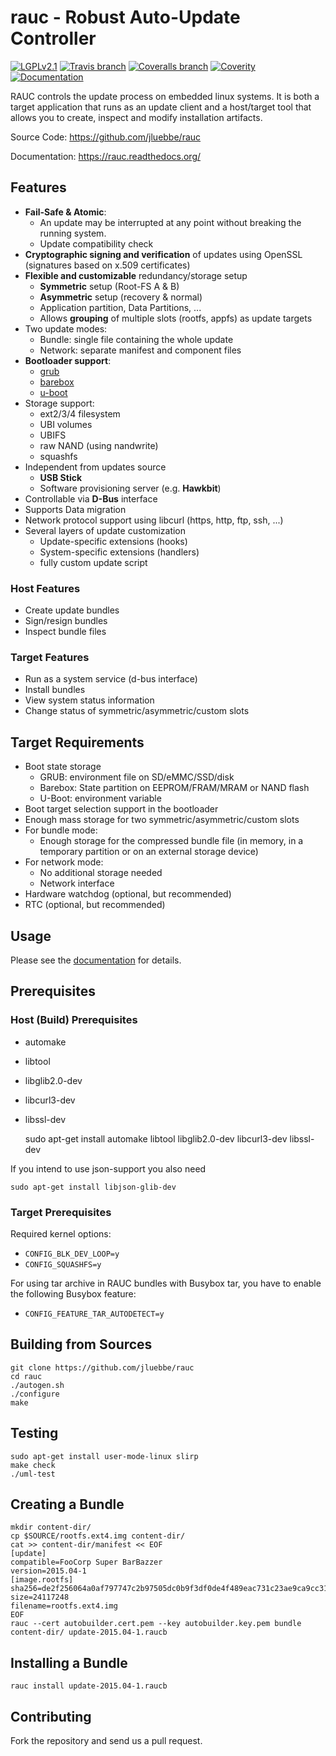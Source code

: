 # rauc - Robust Auto-Update Controller

[![LGPLv2.1](https://img.shields.io/badge/license-LGPLv2.1-blue.svg)](https://raw.githubusercontent.com/jluebbe/rauc/master/COPYING)
[![Travis branch](https://img.shields.io/travis/jluebbe/rauc/master.svg)](https://travis-ci.org/jluebbe/rauc)
[![Coveralls branch](https://img.shields.io/coveralls/jluebbe/rauc/master.svg)](https://coveralls.io/r/jluebbe/rauc)
[![Coverity](https://img.shields.io/coverity/scan/5085.svg)](https://scan.coverity.com/projects/5085)
[![Documentation](https://readthedocs.org/projects/rauc/badge/?version=latest)](http://rauc.readthedocs.org/en/latest/?badge=latest)

RAUC controls the update process on embedded linux systems. It is both a target
application that runs as an update client and a host/target tool
that allows you to create, inspect and modify installation artifacts.

Source Code: https://github.com/jluebbe/rauc

Documentation: https://rauc.readthedocs.org/

## Features

* **Fail-Safe & Atomic**:
  * An update may be interrupted at any point without breaking the running
    system.
  * Update compatibility check
* **Cryptographic signing and verification** of updates using OpenSSL (signatures
  based on x.509 certificates)
* **Flexible and customizable** redundancy/storage setup
  * **Symmetric** setup (Root-FS A & B)
  * **Asymmetric** setup (recovery & normal)
  * Application partition, Data Partitions, ...
  * Allows **grouping** of multiple slots (rootfs, appfs) as update targets
* Two update modes:
  * Bundle: single file containing the whole update
  * Network: separate manifest and component files
* **Bootloader support**:
  * [grub](https://www.gnu.org/software/grub/)
  * [barebox](http://barebox.org/)
  * [u-boot](http://www.denx.de/wiki/U-Boot)
* Storage support:
  * ext2/3/4 filesystem
  * UBI volumes
  * UBIFS
  * raw NAND (using nandwrite)
  * squashfs
* Independent from updates source
  * **USB Stick**
  * Software provisioning server (e.g. **Hawkbit**)
* Controllable via **D-Bus** interface
* Supports Data migration
* Network protocol support using libcurl (https, http, ftp, ssh, ...)
* Several layers of update customization
  * Update-specific extensions (hooks)
  * System-specific extensions (handlers)
  * fully custom update script

### Host Features
* Create update bundles
* Sign/resign bundles
* Inspect bundle files

### Target Features
* Run as a system service (d-bus interface)
* Install bundles
* View system status information
* Change status of symmetric/asymmetric/custom slots


## Target Requirements

* Boot state storage
  * GRUB: environment file on SD/eMMC/SSD/disk
  * Barebox: State partition on EEPROM/FRAM/MRAM or NAND flash
  * U-Boot: environment variable
* Boot target selection support in the bootloader
* Enough mass storage for two symmetric/asymmetric/custom slots
* For bundle mode:
  * Enough storage for the compressed bundle file (in memory, in a temporary
    partition or on an external storage device)
* For network mode:
  * No additional storage needed
  * Network interface
* Hardware watchdog (optional, but recommended)
* RTC (optional, but recommended)

## Usage

Please see the [documentation](https://rauc.readthedocs.org/) for details.

## Prerequisites

### Host (Build) Prerequisites

* automake
* libtool
* libglib2.0-dev
* libcurl3-dev
* libssl-dev

    sudo apt-get install automake libtool libglib2.0-dev libcurl3-dev libssl-dev 

If you intend to use json-support you also need

    sudo apt-get install libjson-glib-dev

### Target Prerequisites

Required kernel options:

  * `CONFIG_BLK_DEV_LOOP=y`
  * `CONFIG_SQUASHFS=y`

For using tar archive in RAUC bundles with Busybox tar, you have to enable the
following Busybox feature:

  * `CONFIG_FEATURE_TAR_AUTODETECT=y`

## Building from Sources

    git clone https://github.com/jluebbe/rauc
    cd rauc
    ./autogen.sh
    ./configure
    make

## Testing

    sudo apt-get install user-mode-linux slirp
    make check
    ./uml-test

## Creating a Bundle

    mkdir content-dir/
    cp $SOURCE/rootfs.ext4.img content-dir/
    cat >> content-dir/manifest << EOF
    [update]
    compatible=FooCorp Super BarBazzer
    version=2015.04-1
    [image.rootfs]
    sha256=de2f256064a0af797747c2b97505dc0b9f3df0de4f489eac731c23ae9ca9cc31
    size=24117248
    filename=rootfs.ext4.img
    EOF
    rauc --cert autobuilder.cert.pem --key autobuilder.key.pem bundle content-dir/ update-2015.04-1.raucb

## Installing a Bundle

    rauc install update-2015.04-1.raucb

## Contributing

Fork the repository and send us a pull request.
